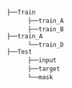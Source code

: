 `├──Train`   <br/>
      `├──train_A`  <br/>
      `├──train_B`  <br/>`├──train_A`  <br/>
      `└──train_D`  <br/>
`├──Test`   <br/>
      `├──input`  <br/>
      `├──target`  <br/>
      `└──mask`  <br/>
